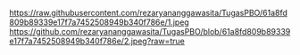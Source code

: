 https://raw.githubusercontent.com/rezaryananggawasita/TugasPBO/61a8fd809b89339e17f7a7452508949b340f786e/1.jpeg
https://github.com/rezaryananggawasita/TugasPBO/blob/61a8fd809b89339e17f7a7452508949b340f786e/2.jpeg?raw=true

